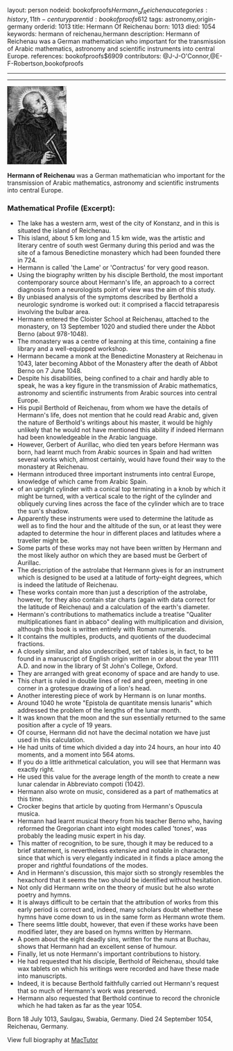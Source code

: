 layout: person
nodeid: bookofproofs$Hermann_of_Reichenau
categories: history,11th-century
parentid: bookofproofs$612
tags: astronomy,origin-germany
orderid: 1013
title: Hermann Of Reichenau
born: 1013
died: 1054
keywords: hermann of reichenau,hermann
description: Hermann of Reichenau was a German mathematician who important for the transmission of Arabic mathematics, astronomy and scientific instruments into central Europe.
references: bookofproofs$6909
contributors: @J-J-O'Connor,@E-F-Robertson,bookofproofs

---



---

![Hermann_of_Reichenau.jpg](https://github.com/bookofproofs/bookofproofs.github.io/blob/main/_sources/_assets/images/portraits/Hermann_of_Reichenau.jpg?raw=true)

**Hermann of Reichenau** was a German mathematician who important for the transmission of Arabic mathematics, astronomy and scientific instruments into central Europe.

### Mathematical Profile (Excerpt):
* The lake has a western arm, west of the city of Konstanz, and in this is situated the island of Reichenau.
* This island, about 5 km long and 1.5 km wide, was the artistic and literary centre of south west Germany during this period and was the site of a famous Benedictine monastery which had been founded there in 724.
* Hermann is called 'the Lame' or 'Contractus' for very good reason.
* Using the biography written by his disciple Berthold, the most important contemporary source about Hermann's life, an approach to a correct diagnosis from a neurologists point of view was the aim of this study.
* By unbiased analysis of the symptoms described by Berthold a neurologic syndrome is worked out: it comprised a flaccid tetraparesis involving the bulbar area.
* Hermann entered the Cloister School at Reichenau, attached to the monastery, on 13 September 1020 and studied there under the Abbot Berno (about 978-1048).
* The monastery was a centre of learning at this time, containing a fine library and a well-equipped workshop.
* Hermann became a monk at the Benedictine Monastery at Reichenau in 1043, later becoming Abbot of the Monastery after the death of Abbot Berno on 7 June 1048.
* Despite his disabilities, being confined to a chair and hardly able to speak, he was a key figure in the transmission of Arabic mathematics, astronomy and scientific instruments from Arabic sources into central Europe.
* His pupil Berthold of Reichenau, from whom we have the details of Hermann's life, does not mention that he could read Arabic and, given the nature of Berthold's writings about his master, it would be highly unlikely that he would not have mentioned this ability if indeed Hermann had been knowledgeable in the Arabic language.
* However, Gerbert of Aurillac, who died ten years before Hermann was born, had learnt much from Arabic sources in Spain and had written several works which, almost certainly, would have found their way to the monastery at Reichenau.
* Hermann introduced three important instruments into central Europe, knowledge of which came from Arabic Spain.
* of an upright cylinder with a conical top terminating in a knob by which it might be turned, with a vertical scale to the right of the cylinder and obliquely curving lines across the face of the cylinder which are to trace the sun's shadow.
* Apparently these instruments were used to determine the latitude as well as to find the hour and the altitude of the sun, or at least they were adapted to determine the hour in different places and latitudes where a traveller might be.
* Some parts of these works may not have been written by Hermann and the most likely author on which they are based must be Gerbert of Aurillac.
* The description of the astrolabe that Hermann gives is for an instrument which is designed to be used at a latitude of forty-eight degrees, which is indeed the latitude of Reichenau.
* These works contain more than just a description of the astrolabe, however, for they also contain star charts (again with data correct for the latitude of Reichenau) and a calculation of the earth's diameter.
* Hermann's contributions to mathematics include a treatise "Qualiter multiplicationes fiant in abbaco" dealing with multiplication and division, although this book is written entirely with Roman numerals.
* It contains the multiples, products, and quotients of the duodecimal fractions.
* A closely similar, and also undescribed, set of tables is, in fact, to be found in a manuscript of English origin written in or about the year 1111 A.D. and now in the library of St John's College, Oxford.
* They are arranged with great economy of space and are handy to use.
* This chart is ruled in double lines of red and green, meeting in one corner in a grotesque drawing of a lion's head.
* Another interesting piece of work by Hermann is on lunar months.
* Around 1040 he wrote "Epistola de quantitate mensis lunaris" which addressed the problem of the lengths of the lunar month.
* It was known that the moon and the sun essentially returned to the same position after a cycle of 19 years.
* Of course, Hermann did not have the decimal notation we have just used in this calculation.
* He had units of time which divided a day into 24 hours, an hour into 40 moments, and a moment into 564 atoms.
* If you do a little arithmetical calculation, you will see that Hermann was exactly right.
* He used this value for the average length of the month to create a new lunar calendar in Abbreviato compoti (1042).
* Hermann also wrote on music, considered as a part of mathematics at this time.
* Crocker begins that article by quoting from Hermann's Opuscula musica.
* Hermann had learnt musical theory from his teacher Berno who, having reformed the Gregorian chant into eight modes called 'tones', was probably the leading music expert in his day.
* This matter of recognition, to be sure, though it may be reduced to a brief statement, is nevertheless extensive and notable in character, since that which is very elegantly indicated in it finds a place among the proper and rightful foundations of the modes.
* And in Hermann's discussion, this major sixth so strongly resembles the hexachord that it seems the two should be identified without hesitation.
* Not only did Hermann write on the theory of music but he also wrote poetry and hymns.
* It is always difficult to be certain that the attribution of works from this early period is correct and, indeed, many scholars doubt whether these hymns have come down to us in the same form as Hermann wrote them.
* There seems little doubt, however, that even if these works have been modified later, they are based on hymns written by Hermann.
* A poem about the eight deadly sins, written for the nuns at Buchau, shows that Hermann had an excellent sense of humour.
* Finally, let us note Hermann's important contributions to history.
* He had requested that his disciple, Berthold of Reichenau, should take wax tablets on which his writings were recorded and have these made into manuscripts.
* Indeed, it is because Berthold faithfully carried out Hermann's request that so much of Hermann's work was preserved.
* Hermann also requested that Berthold continue to record the chronicle which he had taken as far as the year 1054.

Born 18 July 1013, Saulgau, Swabia, Germany. Died 24 September 1054, Reichenau, Germany.

View full biography at [MacTutor](https://mathshistory.st-andrews.ac.uk/Biographies/Hermann_of_Reichenau/)
